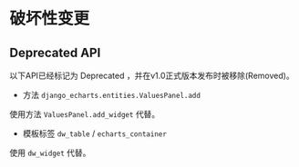 # 破坏性变更

## Deprecated API

以下API已经标记为 Deprecated ，并在v1.0正式版本发布时被移除(Removed)。

* 方法 `django_echarts.entities.ValuesPanel.add`

使用方法 `ValuesPanel.add_widget` 代替。

* 模板标签 `dw_table` / `echarts_container`

使用 `dw_widget` 代替。
